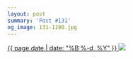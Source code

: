 ```yaml
---
layout: post
summary: 'Post #131'
og_image: 131-1280.jpg
---
```


<p>
 <time>
  <a href="/131">
   {{ page.date | date: "%B %-d, %Y" }}
  </a>
 </time>
 <a href="/131">
  <img data-taken="10/30/2013" sizes="(min-width: 700px) 50vw, calc(100vw - 2rem)" src="{{ site.assets_url }}/131-640.jpg" srcset="{{ site.assets_url }}/131-1280.jpg 1280w, {{ site.assets_url }}/131-960.jpg 960w, {{ site.assets_url }}/131-640.jpg 640w, {{ site.assets_url }}/131-320.jpg 320w"/>
 </a>
</p>
